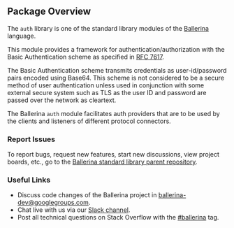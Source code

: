 ## Package Overview

The `auth` library is one of the standard library modules of the <a target="_blank" href="https://ballerina.io/">Ballerina</a> language.

This module provides a framework for authentication/authorization with the Basic Authentication scheme as specified in <a target="_blank" href="https://datatracker.ietf.org/doc/html/rfc7617">RFC 7617</a>.

The Basic Authentication scheme transmits credentials as user-id/password pairs encoded using Base64. This scheme is not considered to be a secure method of user authentication unless used in conjunction with some external secure system such as TLS as the user ID and password are passed over the network as cleartext.

The Ballerina `auth` module facilitates auth providers that are to be used by the clients and listeners of different protocol connectors.

### Report Issues

To report bugs, request new features, start new discussions, view project boards, etc., go to the <a target="_blank" href="https://github.com/ballerina-platform/ballerina-standard-library">Ballerina standard library parent repository</a>.

### Useful Links
- Discuss code changes of the Ballerina project in <a target="_blank" href="mailto:ballerina-dev@googlegroups.com">ballerina-dev@googlegroups.com</a>.
- Chat live with us via our <a target="_blank" href="https://ballerina.io/community/slack/">Slack channel</a>.
- Post all technical questions on Stack Overflow with the <a target="_blank" href="https://stackoverflow.com/questions/tagged/ballerina">#ballerina</a> tag.
